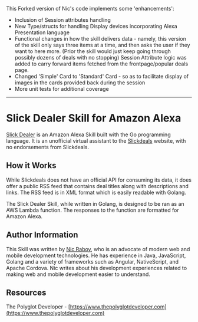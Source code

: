 This Forked version of Nic's code implements some 'enhancements':
- Inclusion of Session attributes handling
- New Type/structs for handling Display devices incorporating Alexa Presentation language
- Functional changes in how the skill delivers data - namely, this version of the skill 
only says three items at a time, and then asks the user if they want to here more. 
(Prior the skill would just keep going through possibly dozens
of deals with no stopping) Session Attribute logic was added to carry forward items fetched
from the frontpage/popular deals page. 
- Changed 'Simple' Card to 'Standard' Card - so as to facilitate display of images in the cards provided
back during the session
- More unit tests for additional coverage


_______________________
# Slick Dealer Skill for Amazon Alexa

[Slick Dealer](https://www.amazon.com/gp/product/B07J43J36F?ie=UTF8&ref-suffix=ss_rw) is an Amazon Alexa Skill built with the Go programming language. It is an unofficial virtual assistant to the [Slickdeals](https://www.slickdeals.net) website, with no endorsements from Slickdeals.

## How it Works

While Slickdeals does not have an official API for consuming its data, it does offer a public RSS feed that contains deal titles along with descriptions and links. The RSS feed is in XML format which is easily readable with Golang.

The Slick Dealer Skill, while written in Golang, is designed to be ran as an AWS Lambda function. The responses to the function are formatted for Amazon Alexa.

## Author Information

This Skill was written by [Nic Raboy](https://www.nraboy.com), who is an advocate of modern web and mobile development technologies. He has experience in Java, JavaScript, Golang and a variety of frameworks such as Angular, NativeScript, and Apache Cordova. Nic writes about his development experiences related to making web and mobile development easier to understand.

## Resources

The Polyglot Developer - [https://www.thepolyglotdeveloper.com](https://www.thepolyglotdeveloper.com)